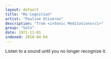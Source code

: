 ```yaml
---
layout: default
title: "Re Cognition"
artist: "Pauline Oliveros"
description: "from <i>Sonic Meditations</i>"
group: "Solo"
date: 1971-11-01
indexed: 2018-04-04
---
```

Listen to a sound until you no longer recognize it.
